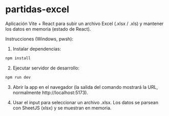 # partidas-excel

Aplicación Vite + React para subir un archivo Excel (.xlsx / .xls) y mantener los datos en memoria (estado de React).

Instrucciones (Windows, pwsh):

1. Instalar dependencias:

```powershell
npm install
```

2. Ejecutar servidor de desarrollo:

```powershell
npm run dev
```

3. Abrir la app en el navegador (la salida del comando mostrará la URL, normalmente http://localhost:5173).

4. Usar el input para seleccionar un archivo .xlsx. Los datos se parsean con SheetJS (xlsx) y se muestran en memoria.
